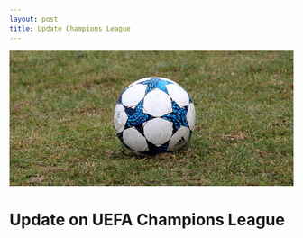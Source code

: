 ```yaml
---
layout: post
title: Update Champions League
---
```


![Champions League](/images/football-3231041_960_720.jpg)

# Update on UEFA Champions League


